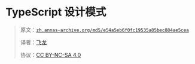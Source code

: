 # TypeScript 设计模式

> 原文：[`zh.annas-archive.org/md5/e54a5eb6f0fc19535a85bec884ae5cea`](https://zh.annas-archive.org/md5/e54a5eb6f0fc19535a85bec884ae5cea)
> 
> 译者：[飞龙](https://github.com/wizardforcel)
> 
> 协议：[CC BY-NC-SA 4.0](http://creativecommons.org/licenses/by-nc-sa/4.0/)